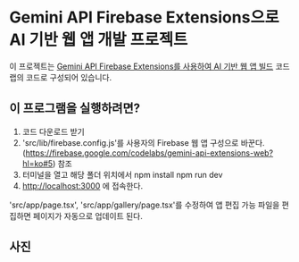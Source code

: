 # Gemini API Firebase Extensions으로 AI 기반 웹 앱 개발 프로젝트

이 프로젝트는 [Gemini API Firebase Extensions를 사용하여 AI 기반 웹 앱 빌드](https://firebase.google.com/codelabs/gemini-api-extensions-web) 코드랩의 코드로 구성되어 있습니다.

## 이 프로그램을 실행하려면?

1) 코드 다운로드 받기 
2) 'src/lib/firebase.config.js'를 사용자의 Firebase 웹 앱 구성으로 바꾼다.(https://firebase.google.com/codelabs/gemini-api-extensions-web?hl=ko#5) 참조
3) 터미널을 열고 해당 폴더 위치에서 
npm install
npm run dev
4) [http://localhost:3000](http://localhost:3000) 에 접속한다.

'src/app/page.tsx', 'src/app/gallery/page.tsx'를 수정하여 앱 편집 가능 
파일을 편집하면 페이지가 자동으로 업데이트 된다.

## 사진
